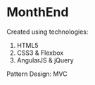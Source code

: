 # MonthEnd
Created using technologies:
  1. HTML5 
  2. CSS3 & Flexbox
  3. AngularJS & jQuery

Pattern Design: MVC
